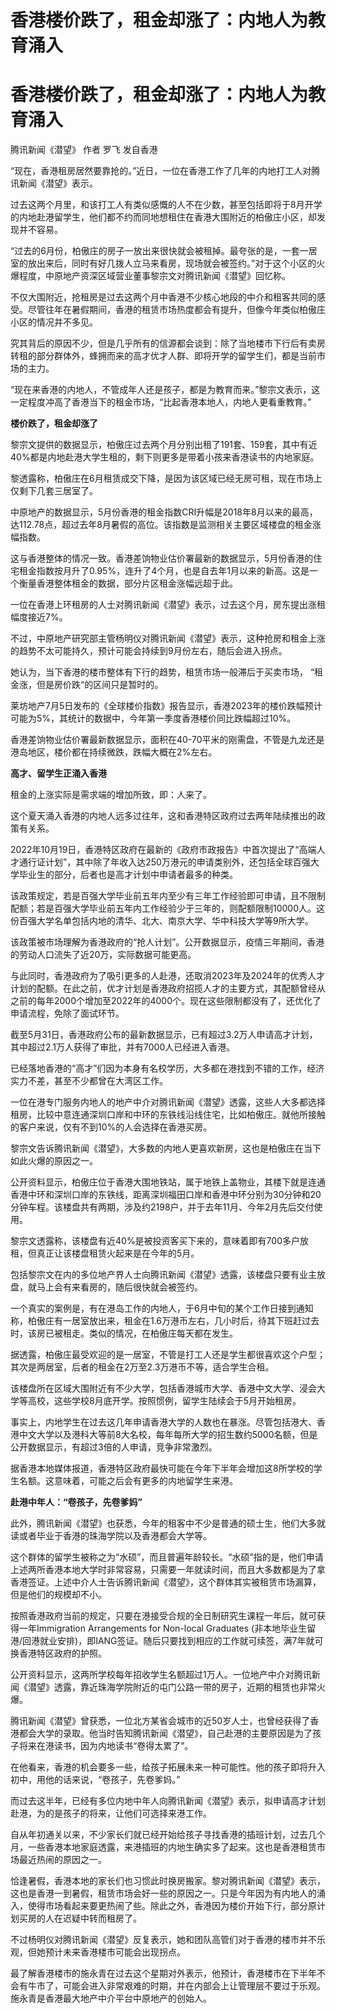 # 香港楼价跌了，租金却涨了：内地人为教育涌入

# 香港楼价跌了，租金却涨了：内地人为教育涌入

腾讯新闻《潜望》 作者 罗飞 发自香港

“现在，香港租房居然要靠抢的。”近日，一位在香港工作了几年的内地打工人对腾讯新闻《潜望》表示。

过去这两个月里，和该打工人有类似感慨的人不在少数，甚至包括即将于8月开学的内地赴港留学生，他们都不约而同地想租住在香港大围附近的柏傲庄小区，却发现并不容易。

“过去的6月份，柏傲庄的房子一放出来很快就会被租掉。最夸张的是，一套一居室的放出来后，同时有好几拨人立马来看房，现场就会被签约。”对于这个小区的火爆程度，中原地产资深区域营业董事黎宗文对腾讯新闻《潜望》回忆称。

不仅大围附近，抢租房是过去这两个月中香港不少核心地段的中介和租客共同的感受。尽管往年在暑假期间，香港的租赁市场热度都会有提升，但像今年类似柏傲庄小区的情况并不多见。

究其背后的原因不少，但是几乎所有的信源都会谈到：除了当地楼市下行后有卖房转租的部分群体外，蜂拥而来的高才优才人群、即将开学的留学生们，都是当前市场的主力。

“现在来香港的内地人，不管成年人还是孩子，都是为教育而来。”黎宗文表示，这一定程度冲高了香港当下的租金市场，“比起香港本地人，内地人更看重教育。”

**楼价跌了，租金却涨了**

黎宗文提供的数据显示，柏傲庄过去两个月分别出租了191套、159套，其中有近40%都是内地赴港大学生租的，剩下则更多是带着小孩来香港读书的内地家庭。

黎透露称，柏傲庄在6月租赁成交下降，是因为该区域已经无房可租，现在市场上仅剩下几套三居室了。

中原地产的数据显示，5月份香港的租金指数CRI升幅是2018年8月以来的最高，达112.78点，超过去年8月暑假的高位。该指数是监测相关主要区域楼盘的租金涨幅指数。

这与香港整体的情况一致。香港差饷物业估价署最新的数据显示，5月份香港的住宅租金指数按月升了0.95%，连升了4个月，也是自去年1月以来的新高。这是一个衡量香港整体租金的数据，部分片区租金涨幅远超于此。

一位在香港上环租房的人士对腾讯新闻《潜望》表示，过去这个月，房东提出涨租幅度接近7%。

不过，中原地产研究部主管杨明仪对腾讯新闻《潜望》表示，这种抢房和租金上涨的趋势不太可能持久，预计可能会持续到9月份左右，随后会进入拐点。

她认为，当下香港的楼市整体有下行的趋势，租赁市场一般滞后于买卖市场， “租金涨，但是房价跌“的区间只是暂时的。

莱坊地产7月5日发布的《全球楼价指数》报告显示，香港2023年的楼价跌幅预计可能为5%，其统计的数据中，今年第一季度香港楼价同比跌幅超过10%。

香港差饷物业估价署最新数据显示，面积在40-70平米的刚需盘，不管是九龙还是港岛地区，楼价都在持续微跌，跌幅大概在2%左右。

**高才、留学生正涌入香港**

租金的上涨实际是需求端的增加所致，即：人来了。

这个夏天涌入香港的内地人远多过往年，这和香港特区政府过去两年陆续推出的政策有关系。

2022年10月19日，香港特区政府在最新的《政府市政报告》中首次提出了“高端人才通行证计划”，其中除了年收入达250万港元的申请类别外，还包括全球百强大学毕业生的部分，后者也是高才计划中申请者最多的种类。

该政策规定，若是百强大学毕业前五年内至少有三年工作经验即可申请，且不限制配额；若是百强大学毕业前五年内工作经验少于三年的，则配额限制10000人。这份百强大学名单包括内地的清华、北大、南京大学、华中科技大学等9所大学。

该政策被市场理解为香港政府的“抢人计划”。公开数据显示，疫情三年期间，香港的劳动人口流失了近20万，实际数据可能更高。

与此同时，香港政府为了吸引更多的人赴港，还取消2023年及2024年的优秀人才计划的配额。在此之前，优才计划是香港政府招揽人才的主要方式，其配额曾经从之前的每年2000个增加至2022年的4000个。现在这些限制都没有了，还优化了申请流程，免除了面试环节。

截至5月31日，香港政府公布的最新数据显示，已有超过3.2万人申请高才计划，其中超过2.1万人获得了审批，并有7000人已经进入香港。

已经落地香港的“高才”们因为本身有名校学历，大多都在港找到不错的工作，经济实力不差，甚至不少都曾在大湾区工作。

一位在港专门服务内地人的地产中介对腾讯新闻《潜望》透露，这些人大多都选择租房，比较中意连通深圳口岸和中环的东铁线沿线住宅，比如柏傲庄。就他所接触的客户来说，仅有不到10%的人会选择在香港买房。

黎宗文告诉腾讯新闻《潜望》，大多数的内地人更喜欢新房，这也是柏傲庄在当下如此火爆的原因之一。

公开资料显示，柏傲庄位于香港大围地铁站，属于地铁上盖物业，其楼下就是连通香港中环和深圳口岸的东铁线，距离深圳福田口岸和香港中环分别为30分钟和20分钟车程。该楼盘共有两期，涉及约2198户，并于去年11月、今年2月先后交付使用。

黎宗文透露称，该楼盘有近40%是被投资客买下来的，意味着即有700多户放租，但真正让该楼盘租赁火起来是在今年的5月。

包括黎宗文在内的多位地产界人士向腾讯新闻《潜望》透露，该楼盘只要有业主放盘，就马上会有来看房的，随后很快就会被签约。

一个真实的案例是，有在港岛工作的内地人，于6月中旬的某个工作日接到通知称，柏傲庄有一居室放出来，租金在1.6万港币左右，几小时后，待其下班赶过去时，该房已被租走。类似的情况，在柏傲庄每天都在发生。

据透露，柏傲庄最受欢迎的是一居室，不管是打工人还是学生都很喜欢这个户型；其次是两居室，后者的租金在2万至2.3万港币不等，适合学生合租。

该楼盘所在区域大围附近有不少大学，包括香港城市大学、香港中文大学、浸会大学等高校，这些学校8月底开学。按照惯例，留学生陆续会于5月开始租房。

事实上，内地学生在过去这几年申请香港大学的人数也在暴涨。尽管包括港大、香港中文大学以及港科大等前8大名校，每年每所大学的招生数约5000名额，但是公开数据显示，有超过3倍的人申请，竞争非常激烈。

据香港本地媒体报道，香港特区政府最快可能在今年下半年会增加这8所学校的学生名额。这意味着，可能之后会有更多的内地留学生来港。

**赴港中年人：“卷孩子，先卷爹妈”**

此外，腾讯新闻《潜望》也获悉，今年的租客中不少是普通的硕士生，他们大多就读或者毕业于香港的珠海学院以及香港都会大学等。

这个群体的留学生被称之为“水硕”，而且普遍年龄较长。“水硕”指的是，他们申请上述两所香港本地大学时非常容易，只需要一年就读时间，而且大多数都是为了拿香港签证。上述中介人士告诉腾讯新闻《潜望》，这个群体其实被租赁市场漏算，但是他们的规模却不小。

按照香港政府当前的规定，只要在港接受合规的全日制研究生课程一年后，就可获得一年Immigration Arrangements for Non-local
Graduates (非本地毕业生留港/回港就业安排)，即IANG签证。随后只要找到相应的工作就可续签，满7年就可换香港特区政府的护照。

公开资料显示，这两所学校每年招收学生名额超过1万人。一位地产中介对腾讯新闻《潜望》透露，靠近珠海学院附近的屯门公路一带的房子，近期的租赁也非常火爆。

腾讯新闻《潜望》曾获悉，一位北方某省会城市的近50岁人士，也曾经获得了香港都会大学的录取。他当时告知腾讯新闻《潜望》，自己赴港的主要原因是为了孩子将来在港读书，因为内地读书“卷得太累了”。

在他看来，香港的机会要多一些，给孩子拓展未来一种可能性。他的孩子即将升入初中，用他的话来说，“卷孩子，先卷爹妈。”

而过去这半年，已经有多位内地中年人向腾讯新闻《潜望》表示，拟申请高才计划赴港，为的是孩子的将来，让他们可选择来港工作。

自从年初通关以来，不少家长们就已经开始给孩子寻找香港的插班计划，过去几个月，一些香港本地家庭透露，来港插班的内地生确实多了起来。这也是香港租赁市场最近热闹的原因之一。

恰逢暑假，香港本地的家长们也习惯此时换房搬家。黎对腾讯新闻《潜望》表示，这也是香港一到暑假，租赁市场会好一些的原因之一。只是今年因为有内地人的涌入，使得市场看起来要更热闹了些。除此之外，香港因为楼价开始下行，部分原计划买房的人在迟疑中转而租房了。

不过杨明仪对腾讯新闻《潜望》反复表示，她和团队高管们对于香港的楼市并不乐观，但她预计未来香港楼市可能会出现拐点。

最了解香港楼市的施永青在过去这个星期对外表示，他预计，香港楼市在下半年不会有牛市了，可能会进入非常艰难的时期，并在内部会上让管理层不要过于乐观。施永青是香港最大地产中介平台中原地产的创始人。

